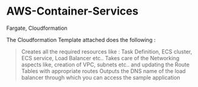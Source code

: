 # AWS-Container-Services
Fargate, Cloudformation

The Cloudformation Template attached does the following :

> Creates all the required resources like : Task Definition, ECS cluster, ECS service, Load Balancer etc..
> Takes care of the Networking aspects like, creation of VPC, subnets etc.. and updating the Route Tables with appropriate routes
> Outputs the DNS name of the load balancer through which you can access the sample application
